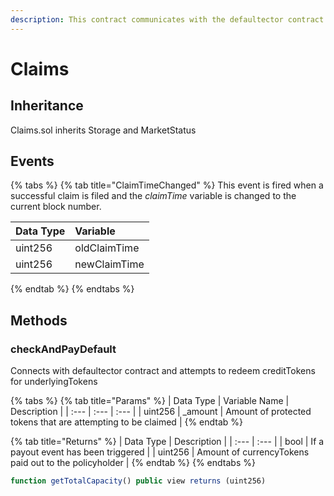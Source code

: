 ```yaml
---
description: This contract communicates with the defaultector contract and manages payouts
---
```


# Claims

## Inheritance

Claims.sol inherits Storage and MarketStatus

## Events

{% tabs %}
{% tab title="ClaimTimeChanged" %}
This event is fired when a successful claim is filed and the _claimTime_ variable is changed to the current block number.

| Data Type | Variable |
| :--- | :--- |
| uint256 | oldClaimTime |
| uint256 | newClaimTime |
{% endtab %}
{% endtabs %}

## Methods

### checkAndPayDefault

Connects with defaultector contract and attempts to redeem creditTokens for underlyingTokens

{% tabs %}
{% tab title="Params" %}
| Data Type | Variable Name | Description |
| :--- | :--- | :--- |
| uint256 | \_amount | Amount of protected tokens that are attempting to be claimed |
{% endtab %}

{% tab title="Returns" %}
| Data Type | Description |
| :--- | :--- |
| bool | If a payout event has been triggered |
| uint256 | Amount of currencyTokens paid out to the policyholder |
{% endtab %}
{% endtabs %}

```javascript
function getTotalCapacity() public view returns (uint256)
```



